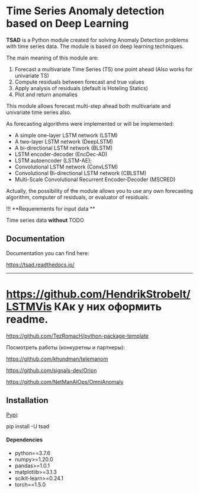 # Time Series Anomaly detection based on Deep Learning



**TSAD** is a Python module created for solving Anomaly Detection problems with time series data. The module is based on deep learning techniques.

The main meaning of this module are:

1. Forecast a multivariate Time Series (TS) one point ahead (Also works for univariate TS)
2. Compute residuals between forecast and true values
3. Apply analysis of residuals (default is Hoteling Statics)
4. Plot and return anomalies

This module allows forecast multi-step ahead both multivariate and univariate time series also.

As forecasting algorithms were implemented or will be implemented:

- A simple one-layer LSTM network (LSTM) 
- A two-layer LSTM network (DeepLSTM) 
- A bi-directional LSTM network (BLSTM) 
- LSTM encoder-decoder (EncDec-AD) 
- LSTM autoencoder (LSTM-AE);
- Convolutional LSTM network (ConvLSTM) 
- Convolutional Bi-directional LSTM network (CBLSTM) 
- Multi-Scale Convolutional Recurrent Encoder-Decoder (MSCRED) 

Actually, the possibility of the module allows you to use any own forecasting algorithm, computer of residuals, or evaluator of residuals. 

!!! **Requerements for input data **

Time series data **without** TODO

## Documentation

Documentation you can find here:

https://tsad.readthedocs.io/

---



# https://github.com/HendrikStrobelt/LSTMVis КАк у них оформить readme. 

https://github.com/TezRomacH/python-package-template 

Посмотреть работы (конкуретны и партнеры):

https://github.com/khundman/telemanom 

https://github.com/signals-dev/Orion 

https://github.com/NetManAIOps/OmniAnomaly 

## Installation

[Pypi](https://pypi.org/project/tsad): 

pip install -U tsad

#### Dependencies

* python==3.7.6
* numpy>=1.20.0
* pandas>=1.0.1
* matplotlib>=3.1.3
* scikit-learn>=0.24.1
* torch==1.5.0



